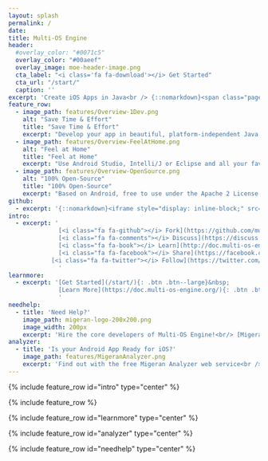 ```yaml
---
layout: splash
permalink: /
date:
title: Multi-OS Engine
header:
  #overlay_color: "#0071c5"
  overlay_color: "#00aeef"  
  overlay_image: moe-header-image.png
  cta_label: "<i class='fa fa-download'></i> Get Started"
  cta_url: "/start/"
  caption: ''
excerpt: 'Create iOS Apps in Java<br /> {::nomarkdown}<span class="page__lead__small">Port your existing Android App, or build a native Cross-Platform App from scratch.</span> {:/nomarkdown}'
feature_row:
  - image_path: features/Overview-1Dev.png
    alt: "Save Time & Effort"
    title: "Save Time & Effort"
    excerpt: "Develop your app in beautiful, platform-independent Java code, and add native UIs for Android and iOS."
  - image_path: features/Overview-FeelAtHome.png
    alt: "Feel at Home"
    title: "Feel at Home"
    excerpt: "Use Android Studio, Intelli/J or Eclipse and all your favourite Java tools to build your iOS App."
  - image_path: features/Overview-OpenSource.png
    alt: "100% Open-Source"
    title: "100% Open-Source"
    excerpt: "Based on Android, free to use under the Apache 2 License. Contributors welcome!"
github:
  - excerpt: '{::nomarkdown}<iframe style="display: inline-block;" src="https://ghbtns.com/github-btn.html?user=mmistakes&repo=minimal-mistakes&type=star&count=true&size=large" frameborder="0" scrolling="0" width="160px" height="30px"></iframe> <iframe style="display: inline-block;" src="https://ghbtns.com/github-btn.html?user=mmistakes&repo=minimal-mistakes&type=fork&count=true&size=large" frameborder="0" scrolling="0" width="158px" height="30px"></iframe>{:/nomarkdown}'
intro:
  - excerpt: '
			  [<i class="fa fa-github"></i> Fork](https://github.com/multi-os-engine){: .btn .btn--large}&nbsp;
			  [<i class="fa fa-comments"></i> Discuss](https://discuss.multi-os-engine.org){: .btn .btn--large .btn--migeran-blue}&nbsp;
			  [<i class="fa fa-book"></i> Learn](http://doc.multi-os-engine.org){: .btn .btn--large .btn--migeran-red}&nbsp; 
			  [<i class="fa fa-facebook"></i> Share](https://facebook.com/multi.os.engine){: .btn .btn--large .btn--facebook}&nbsp;
  			[<i class="fa fa-twitter"></i> Follow](https://twitter.com/moeappdev){: .btn .btn--large .btn--twitter}&nbsp;
			  '
learnmore:
  - excerpt: '[Get Started](/start/){: .btn .btn--large}&nbsp;
              [Learn More](https://doc.multi-os-engine.org/){: .btn .btn--large}
              '
needhelp:
  - title: 'Need Help?'
    image_path: migeran-logo-200x200.png
    image_width: 200px
    excerpt: 'Hire the core developers of Multi-OS Engine!<br/> [Migeran](http://www.migeran.com) provides premium support, custom development and training services.<br/><br/>[Contact Migeran](https://migeran.com/contact/){: .btn .btn--large .btn--migeran-red}'
analyzer:
  - title: 'Is your Android App Ready for iOS?'
    image_path: features/MigeranAnalyzer.png
    excerpt: 'Find out with the free Migeran Analyzer web service<br /><br />[Start Now](https://analyzer.migeran.com/){: .btn .btn--large .btn--migeran-blue}'
---
```


{% include feature_row id="intro" type="center" %}

{% include feature_row %}

{% include feature_row id="learnmore" type="center" %}

{% include feature_row id="analyzer" type="center" %}

{% include feature_row id="needhelp" type="center" %}
